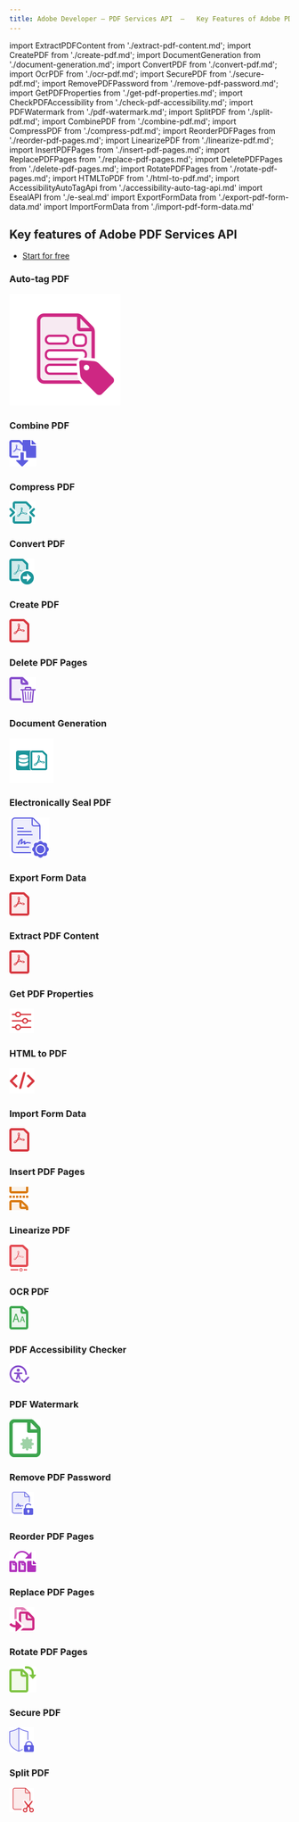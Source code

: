```yaml
---
title: Adobe Developer — PDF Services API  —   Key Features of Adobe PDF Services API
---
```


import ExtractPDFContent from './extract-pdf-content.md';
import CreatePDF from './create-pdf.md';
import DocumentGeneration from './document-generation.md';
import ConvertPDF from './convert-pdf.md';
import OcrPDF from './ocr-pdf.md';
import SecurePDF from './secure-pdf.md';
import RemovePDFPassword from './remove-pdf-password.md';
import GetPDFProperties from './get-pdf-properties.md';
import CheckPDFAccessibility from './check-pdf-accessibility.md';
import PDFWatermark from './pdf-watermark.md';
import SplitPDF from './split-pdf.md';
import CombinePDF from './combine-pdf.md';
import CompressPDF from './compress-pdf.md';
import ReorderPDFPages from './reorder-pdf-pages.md';
import LinearizePDF from './linearize-pdf.md';
import InsertPDFPages from './insert-pdf-pages.md';
import ReplacePDFPages from './replace-pdf-pages.md';
import DeletePDFPages from './delete-pdf-pages.md';
import RotatePDFPages from './rotate-pdf-pages.md';
import HTMLToPDF from './html-to-pdf.md';
import AccessibilityAutoTagApi from './accessibility-auto-tag-api.md'
import EsealAPI from './e-seal.md'
import ExportFormData from './export-pdf-form-data.md'
import ImportFormData from './import-pdf-form-data.md'

<!-- Key Features of Adobe PDF Services API -->

<DCSummaryBlock slots="heading, buttons"  background="rgb(31, 42, 73)" buttonPositionRight className="key-features-code-block" />

## Key features of Adobe PDF Services API

- [Start for free](https://acrobatservices.adobe.com/dc-integration-creation-app-cdn/main.html?api=pdf-services-api)

<TabsBlock orientation="vertical" slots="heading, image, content" repeat="24"  theme="dark" className='bgBlue code-block-0 key-features-code-block service-code-block tabBlockAlign' />

### Auto-tag PDF

![EMPTY_ALT](../../images/autotagIcon.svg)

<AccessibilityAutoTagApi/>

### Combine PDF

![EMPTY_ALT](../../images/s_combinefiles_color_24.svg)

<CombinePDF/>

### Compress PDF

![EMPTY_ALT](../../images/compress_pdf.svg)

<CompressPDF/>

### Convert PDF

![EMPTY_ALT](../../images/export_page.svg)

<ConvertPDF/>

### Create PDF

![EMPTY_ALT](../../images/s_createpdf_color_24.svg)

<CreatePDF/>

### Delete PDF Pages

![EMPTY_ALT](../../images/delete_page.svg)

<DeletePDFPages/>

### Document Generation

![EMPTY_ALT](../../images/ic-dynamic-pdf-gen-40.svg)

<DocumentGeneration/>

### Electronically Seal PDF

![EMPTY_ALT](../../images/electronic-seal.svg)

<EsealAPI/>

### Export Form Data

![EMPTY_ALT](../../images/s_createpdf_color_24.svg)

<ExportFormData/>

### Extract PDF Content

![EMPTY_ALT](../../images/s_createpdf_color_24.svg)

<ExtractPDFContent/>

### Get PDF Properties

![EMPTY_ALT](../../images/s_properties_22.svg)

<GetPDFProperties/>

### HTML to PDF

![EMPTY_ALT](../../images/s_html-to-pdf.svg)

<HTMLToPDF/>

### Import Form Data

![EMPTY_ALT](../../images/s_createpdf_color_24.svg)

<ImportFormData/>

### Insert PDF Pages

![EMPTY_ALT](../../images/insert_page.svg)

<InsertPDFPages/>

### Linearize PDF

![EMPTY_ALT](../../images/linearize_pdf.svg)

<LinearizePDF/>

### OCR PDF

![EMPTY_ALT](../../images/recognize_text.svg)

<OcrPDF/>

### PDF Accessibility Checker

![EMPTY_ALT](../../images/accesiblity_check.svg)

<CheckPDFAccessibility/>

### PDF Watermark

![EMPTY_ALT](../../images/watermark_pdf_icon.png)

<PDFWatermark/>

### Remove PDF Password

![EMPTY_ALT](../../images/s_unlock-pdf_22.svg)

<RemovePDFPassword/>

### Reorder PDF Pages

![EMPTY_ALT](../../images/reorder_page.svg)

<ReorderPDFPages/>

### Replace PDF Pages

![EMPTY_ALT](../../images/replace_page.svg)

<ReplacePDFPages/>

### Rotate PDF Pages

![EMPTY_ALT](../../images/rotate_page.svg)

<RotatePDFPages/>

### Secure PDF

![EMPTY_ALT](../../images/s_protect_24.svg)

<SecurePDF/>

### Split PDF

![EMPTY_ALT](../../images/s_split-pdf_22.svg)

<SplitPDF/>
